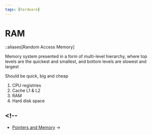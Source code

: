 ```yaml
---
tags: [hardware]
---
```


# RAM

::aliases[Random Access Memory]

Memory system presented in a form of multi-level hierarchy, where top levels are the quickest and smallest, and bottom levels are slowest and largest

Should be quick, big and cheap

<!--
Должна быть быстрой, большой и дешевой. Система памяти создается в виде иерархии нескольких уровней, где верхние -- самые быстрые и малообъемные, а нижние -- самые медленные и обширные
-->

1. CPU registries
1. Cache L1 & L2
1. RAM
1. Hard disk space

## <!--

- [Pointers and Memory](http://cslibrary.stanford.edu/102/PointersAndMemory.pdf)
  ->
